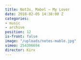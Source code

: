 ```yaml
---
title: Not3s, Mabel — My Lover
date: 2018-02-05 14:38:00 Z
categories:
- music
- archive
position: 12
is-front: false
image: "/uploads/notes-mable.jpg"
vimeo: 254306694
director: Kirx
---
```


